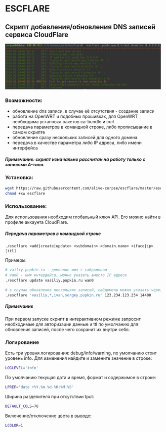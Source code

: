 # ESCFLARE

## Скрипт добавления/обновления DNS записей сервиса CloudFlare

![](https://github.com/alive-corpse/escflare/raw/master/screen.png)

### Возможности:
* обновление dns записи, в случае её отсутствия - создание записи
* работа на OpenWRT и подобных прошивках, для OpenWRT необходима установка пакетов ca-bundle и curl
* передача параметров в командной строке, либо прописывание в самом скрипте
* обновление сразу нескольких записей для одного домена
* передача в качестве параметра либо IP адреса, либо имени интерфейса

##### Примечание: скрипт изначально рассчитан на работу только с записями A-типа.

### Установка:
```bash
wget https://raw.githubusercontent.com/alive-corpse/escflare/master/escflare
chmod +xw escflare
```

### Использование:

Для использования необходим глобальный ключ API. Его можно найти в профиле аккаунта CloudFlare.

##### Передача параметров в командной строке
```
./escflare <add|create|update> <subdomain>.<domain.name> <iface|ip> [ttl]
```
Примеры:
```bash
# vailiy.pupkin.ru - доменное имя с сабдоменом
# wan0 - имя интерфейса, можно указать вместо IP адреса
./escflare update vasiliy.pupkin.ru wan0
```
```bash
# в случае обновления нескольких записей, сабдомены можно указать через запятую (без пробелов), в том числе можно указывать символы '*' и '@' для обновления соответствующих записей, в этом случае первый параметр нужно заключить в одиночные кавычки
./escflare 'vasiliy,*,ivan,sergey.pupkin.ru' 123.234.123.234 14400
```

##### Примечание
При первом запуске скрипт в интерактивном режиме запросит необходимые для авторизации данные и ttl по умолчанию для обновления записей, после чего сохранит их внутри себя.

### Логирование

Есть три уровня логирования: debug/info/warning, по умолчанию стоит уровень info. Для изменения найдите и замените значение в строке:
```bash
LOGLEVEL='info'
```
По умолчанию текущая дата и время, формат и содержимое в строке:
```bash
LPREF='date +%Y.%m.%d-%H:%M:%S'
```
Ширина разделителя при отсутствии tput:
```bash
DEFAULT_COLS=70
```
Включение/отключение цвета в выводе:
```bash
LCOLOR=1
```
